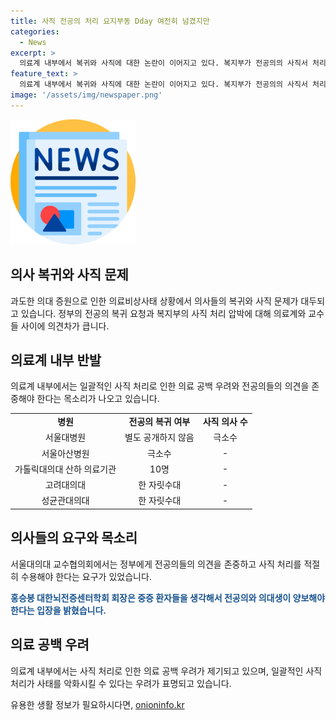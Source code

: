 ```yaml
---
title: 사직 전공의 처리 요지부동 Dday 여전히 넘겼지만
categories:
  - News
excerpt: >
  의료계 내부에서 복귀와 사직에 대한 논란이 이어지고 있다. 복지부가 전공의의 사직서 처리를 요청한 것에 대한 의견이 분분하며, 일부 병원에서는 복귀한 전공의 수가 극히 적은 것으로 확인돼 사태가 악화되고 있다는 우려가 지속되고 있다. 한편, 일부 의료계 내부에서는 중증환자의 상황을 고려하여 전공의와 의대생이 양보할 필요가 있다는 목소리도 나오고 있다. 
feature_text: >
  의료계 내부에서 복귀와 사직에 대한 논란이 이어지고 있다. 복지부가 전공의의 사직서 처리를 요청한 것에 대한 의견이 분분하며, 일부 병원에서는 복귀한 전공의 수가 극히 적은 것으로 확인돼 사태가 악화되고 있다는 우려가 지속되고 있다. 한편, 일부 의료계 내부에서는 중증환자의 상황을 고려하여 전공의와 의대생이 양보할 필요가 있다는 목소리도 나오고 있다. 
image: '/assets/img/newspaper.png'
---
```


<p><img src="/assets/img/newspaper.png" alt="kimp 속보" /></p>

<h2 data-ke-size="size26">의사 복귀와 사직 문제</h2>

<p data-ke-size="size16">과도한 의대 증원으로 인한 의료비상사태 상황에서 의사들의 복귀와 사직 문제가 대두되고 있습니다. 정부의 전공의 복귀 요청과 복지부의 사직 처리 압박에 대해 의료계와 교수들 사이에 의견차가 큽니다.</p>

<h2 data-ke-size="size26">의료계 내부 반발</h2>

<p data-ke-size="size16">의료계 내부에서는 일괄적인 사직 처리로 인한 의료 공백 우려와 전공의들의 의견을 존중해야 한다는 목소리가 나오고 있습니다.</p>

<table>
  <tr>
    <td style="text-align: center; height: 17px;"><b>병원</b></td>
    <td style="text-align: center; height: 17px;"><b>전공의 복귀 여부</b></td>
    <td style="text-align: center; height: 17px;"><b>사직 의사 수</b></td>
  </tr>
  <tr>
    <td style="text-align: center; height: 17px;">서울대병원</td>
    <td style="text-align: center; height: 17px;">별도 공개하지 않음</td>
    <td style="text-align: center; height: 17px;">극소수</td>
  </tr>
  <tr>
    <td style="text-align: center; height: 17px;">서울아산병원</td>
    <td style="text-align: center; height: 17px;">극소수</td>
    <td style="text-align: center; height: 17px;">-</td>
  </tr>
  <tr>
    <td style="text-align: center; height: 17px;">가톨릭대의대 산하 의료기관</td>
    <td style="text-align: center; height: 17px;">10명</td>
    <td style="text-align: center; height: 17px;">-</td>
  </tr>
  <tr>
    <td style="text-align: center; height: 17px;">고려대의대</td>
    <td style="text-align: center; height: 17px;">한 자릿수대</td>
    <td style="text-align: center; height: 17px;">-</td>
  </tr>
  <tr>
    <td style="text-align: center; height: 17px;">성균관대의대</td>
    <td style="text-align: center; height: 17px;">한 자릿수대</td>
    <td style="text-align: center; height: 17px;">-</td>
  </tr>
</table>

<h2 data-ke-size="size26">의사들의 요구와 목소리</h2>

<p data-ke-size="size16">서울대의대 교수협의회에서는 정부에게 전공의들의 의견을 존중하고 사직 처리를 적절히 수용해야 한다는 요구가 있었습니다.</p>

<p data-ke-size="size16"><b><span style="color: #1a5490;">홍승봉 대한뇌전증센터학회 회장은 중증 환자들을 생각해서 전공의와 의대생이 양보해야 한다는 입장을 밝혔습니다.</span></b></p>

<h2 data-ke-size="size26">의료 공백 우려</h2>

<p data-ke-size="size16">의료계 내부에서는 사직 처리로 인한 의료 공백 우려가 제기되고 있으며, 일괄적인 사직 처리가 사태를 악화시킬 수 있다는 우려가 표명되고 있습니다.</p>
유용한 생활 정보가 필요하시다면, <a href="https://onioninfo.kr" rel="dofollow">onioninfo.kr</a>


